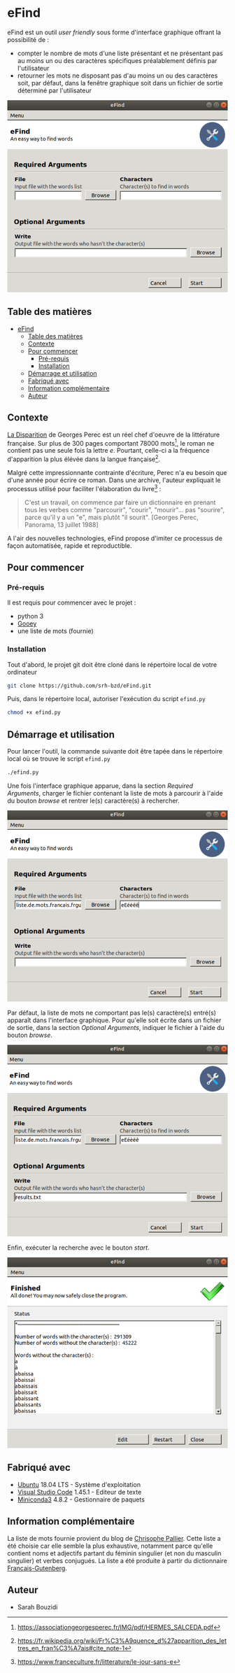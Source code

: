 # eFind

eFind est un outil *user friendly* sous forme d'interface graphique offrant la possibilité de :

- compter le nombre de mots d'une liste présentant et ne présentant pas au moins un ou des caractères spécifiques préalablement définis par l'utilisateur
- retourner les mots ne disposant pas d'au moins un ou des caractères soit, par défaut, dans la fenêtre graphique soit dans un fichier de sortie déterminé par l'utilisateur


<p align="center">
    <img src="./images/eFind.png"/>
</p>


## Table des matières

- [eFind](#efind)
  * [Table des matières](#table-des-matières)
  * [Contexte](#contexte)
  * [Pour commencer](#pour-commencer)
    + [Pré-requis](#pré-requis)
    + [Installation](#installation)
  * [Démarrage et utilisation](#démarrage-et-utilisation)
  * [Fabriqué avec](#fabriqué-avec)
  * [Information complémentaire](#information-complémentaire)
  * [Auteur](#auteur)

## Contexte

[La Disparition](http://www.gallimard.fr/Catalogue/GALLIMARD/L-Imaginaire/La-disparition) de Georges Perec est un réel chef d'oeuvre de la littérature française. Sur plus de 300 pages comportant 78000 mots[^1], le roman ne contient pas une seule fois la lettre *e*. Pourtant, celle-ci a la fréquence d'apparition la plus élévée dans la langue française[^2]. 

Malgré cette impressionnante contrainte d'écriture, Perec n'a eu besoin que d'une année pour écrire ce roman. Dans une archive, l'auteur expliquait le processus utilisé pour faciliter l'élaboration du livre[^3] : 

> C'est un travail, on commence par faire un dictionnaire en prenant tous les verbes comme "parcourir", "courir", "mourir"... pas "sourire", parce qu'il y a un "e", mais plutôt "il sourit". [Georges Perec, Panorama, 13 juillet 1988]

A l'air des nouvelles technologies, eFind propose d'imiter ce processus de façon automatisée, rapide et reproductible.

## Pour commencer

### Pré-requis

Il est requis pour commencer avec le projet :

- python 3
- [Gooey](https://github.com/chriskiehl/Gooey)
- une liste de mots (fournie)

### Installation

Tout d'abord, le projet git doit être cloné dans le répertoire local de votre ordinateur

```bash
git clone https://github.com/srh-bzd/eFind.git
```

Puis, dans le répertoire local, autoriser l'exécution du script `efind.py`

```bash
chmod +x efind.py
```

## Démarrage et utilisation

Pour lancer l'outil, la commande suivante doit être tapée dans le répertoire local où se trouve le script `efind.py`

```bash
./efind.py
```

Une fois l'interface graphique apparue, dans la section *Required Arguments*, charger le fichier contenant la liste de mots à parcourir à l'aide du bouton *browse* et rentrer le(s) caractère(s) à rechercher.

<p align="center">
    <img src="./images/eFind_utilisation.png"/>
</p>


Par défaut, la liste de mots ne comportant pas le(s) caractère(s) entré(s) apparaît dans l'interface graphique. Pour qu'elle soit écrite dans un fichier de sortie, dans la section *Optional Arguments*, indiquer le fichier à l'aide du bouton *browse*.

<p align="center">
    <img src="./images/eFind_utilisation2.png"/>
</p>


Enfin, exécuter la recherche avec le bouton *start*.

<p align="center">
    <img src="./images/eFind_resultats.png"/>
</p>


## Fabriqué avec

- [Ubuntu](https://releases.ubuntu.com/) 18.04 LTS - Système d'exploitation
- [Visual Studio Code](https://code.visualstudio.com/) 1.45.1 - Editeur de texte
- [Miniconda3](https://docs.conda.io/en/latest/miniconda.html) 4.8.2 - Gestionnaire de paquets

## Information complémentaire

La liste de mots fournie provient du blog de [Chrisophe Pallier](http://www.pallier.org/liste-de-mots-francais.html). Cette liste a été choisie car elle semble la plus exhaustive, notamment parce qu'elle contient noms et adjectifs partant du féminin singulier (et non du masculin singulier) et verbes conjugués. La liste a été produite à partir du dictionnaire [Francais-Gutenberg](http://www.fifi.org/doc/ifrench-gut/fr/reference.pdf.gz).

## Auteur

- Sarah Bouzidi


[^1]: https://associationgeorgesperec.fr/IMG/pdf/HERMES_SALCEDA.pdf
[^2]: https://fr.wikipedia.org/wiki/Fr%C3%A9quence_d%27apparition_des_lettres_en_fran%C3%A7ais#cite_note-1
[^3]: https://www.franceculture.fr/litterature/le-jour-sans-e
